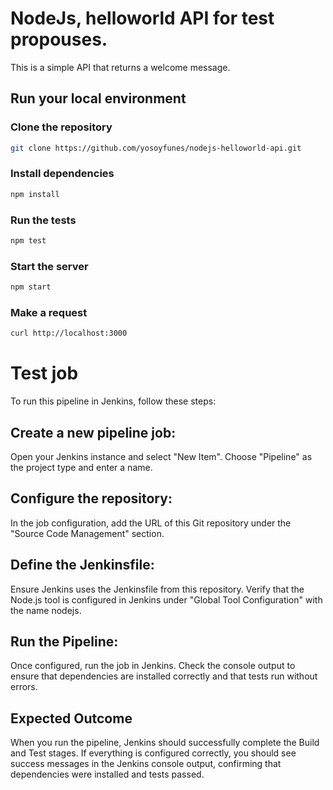 # NodeJs, helloworld API for test propouses.

This is a simple API that returns a welcome message.

## Run your local environment

### Clone the repository
```bash
git clone https://github.com/yosoyfunes/nodejs-helloworld-api.git
```

### Install dependencies
```bash
npm install
```

### Run the tests
```bash
npm test
```

### Start the server
```bash
npm start
```

### Make a request
```bash
curl http://localhost:3000
```
# Test job

To run this pipeline in Jenkins, follow these steps:

## Create a new pipeline job:

Open your Jenkins instance and select "New Item".
Choose "Pipeline" as the project type and enter a name.

## Configure the repository:

In the job configuration, add the URL of this Git repository under the "Source Code Management" section.

## Define the Jenkinsfile:

Ensure Jenkins uses the Jenkinsfile from this repository.
Verify that the Node.js tool is configured in Jenkins under "Global Tool Configuration" with the name nodejs.

## Run the Pipeline:

Once configured, run the job in Jenkins.
Check the console output to ensure that dependencies are installed correctly and that tests run without errors.

## Expected Outcome

When you run the pipeline, Jenkins should successfully complete the Build and Test stages.
If everything is configured correctly, you should see success messages in the Jenkins console output, confirming that dependencies were installed and tests passed.